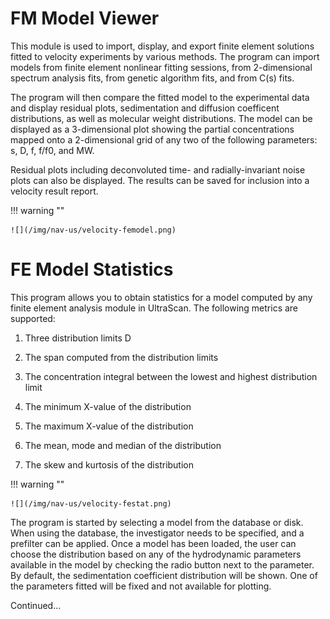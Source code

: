 # FM Model Viewer

This module is used to import, display, and export finite element solutions fitted to velocity experiments by various methods. The program can import models from finite element nonlinear fitting sessions, from 2-dimensional spectrum analysis fits, from genetic algorithm fits, and from C(s) fits. 

The program will then compare the fitted model to the experimental data and display residual plots, sedimentation and diffusion coefficent distributions, as well as molecular weight distributions. The model can be displayed as a 3-dimensional plot showing the partial concentrations mapped onto a 2-dimensional grid of any two of the following parameters: s, D, f, f/f0, and MW. 

Residual plots including deconvoluted time- and radially-invariant noise plots can also be displayed. The results can be saved for inclusion into a velocity result report. 

!!! warning ""

    ![](/img/nav-us/velocity-femodel.png)

# FE Model Statistics

This program allows you to obtain statistics for a model computed by any finite element analysis module in UltraScan. The following metrics are supported: 

1. Three distribution limits D

2. The span computed from the distribution limits 

3. The concentration integral between the lowest and highest distribution limit 

4. The minimum X-value of the distribution 

5. The maximum X-value of the distribution 

6. The mean, mode and median of the distribution 

7. The skew and kurtosis of the distribution 

!!! warning ""

    ![](/img/nav-us/velocity-festat.png)
    
The program is started by selecting a model from the database or disk. When using the database, the investigator needs to be specified, and a prefilter can be applied. Once a model has been loaded, the user can choose the distribution based on any of the hydrodynamic parameters available in the model by checking the radio button next to the parameter. By default, the sedimentation coefficient distribution will be shown. One of the parameters fitted will be fixed and not available for plotting.

Continued...